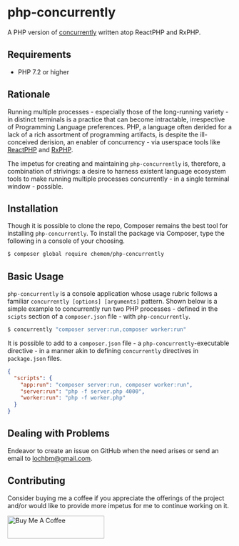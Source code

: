 # php-concurrently

A PHP version of [concurrently](https://npmjs.com/package/concurrently) written atop ReactPHP and RxPHP.

## Requirements

- PHP 7.2 or higher

## Rationale

Running multiple processes - especially those of the long-running variety - in distinct terminals is a practice that can become intractable, irrespective of Programming Language preferences. PHP, a language often derided for a lack of a rich assortment of programming artifacts, is despite the ill-conceived derision, an enabler of concurrency - via userspace tools like [ReactPHP](https://reactphp.org) and [RxPHP](https://github.com/ReactiveX/RxPHP).

The impetus for creating and maintaining `php-concurrently` is, therefore, a combination of strivings: a desire to harness existent language ecosystem tools to make running multiple processes concurrently - in a single terminal window - possible.

## Installation

Though it is possible to clone the repo, Composer remains the best tool for installing `php-concurrently`. To install the package via Composer, type the following in a console of your choosing.

```sh
$ composer global require chemem/php-concurrently
```

## Basic Usage

`php-concurrently` is a console application whose usage rubric follows a familiar `concurrently [options] [arguments]` pattern. Shown below is a simple example to concurrently run two PHP processes - defined in the `scipts` section of a `composer.json` file - with `php-concurrently`.

```sh
$ concurrently "composer server:run,composer worker:run"
```

It is possible to add to a `composer.json` file - a `php-concurrently`-executable directive - in a manner akin to defining `concurrently` directives in `package.json` files.

```json
{
  "scripts": {
    "app:run": "composer server:run, composer worker:run",
    "server:run": "php -f server.php 4000",
    "worker:run": "php -f worker.php"
  }
}
```

## Dealing with Problems

Endeavor to create an issue on GitHub when the need arises or send an email to lochbm@gmail.com.

## Contributing

Consider buying me a coffee if you appreciate the offerings of the project and/or would like to provide more impetus for me to continue working on it.

<a href="https://www.buymeacoffee.com/agiroLoki" target="_blank"><img src="https://cdn.buymeacoffee.com/buttons/lato-white.png" alt="Buy Me A Coffee" style="height: 51px !important;width: 217px !important;" /></a>
